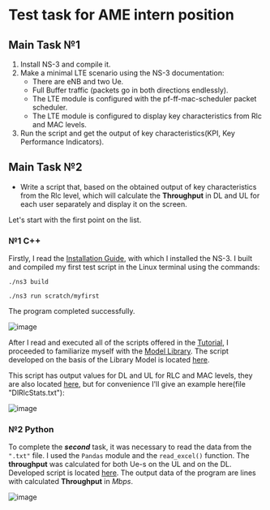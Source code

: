 # Test task for AME intern position

## Main Task №1
1. Install NS-3 and compile it.
2. Make a minimal LTE scenario using the NS-3 documentation:
    - There are eNB and two Ue.
    - Full Buffer traffic (packets go in both directions endlessly).
    - The LTE module is configured with the pf-ff-mac-scheduler packet scheduler.
    - The LTE module is configured to display key characteristics from Rlc and MAC levels.
3. Run the script and get the output of key characteristics(KPI, Key Performance Indicators).

## Main Task №2
+ Write a script that, based on the obtained output of key characteristics from the Rlc level, which will calculate the **Throughput** in DL and UL for each user separately and display it on the screen.

Let's start with the first point on the list.

### №1 C++
Firstly, I read the [Installation Guide](https://www.nsnam.org/docs/release/3.38/manual/ns-3-manual.pdf), with which I installed the NS-3.
I built and compiled my first test script in the Linux terminal using the commands:

`./ns3 build`

`./ns3 run scratch/myfirst`

The program completed successfully.

![image](https://user-images.githubusercontent.com/129685366/236002989-8a913c5f-d6fb-46dd-90da-093d36853b5c.png)

After I read and executed all of the scripts offered in the [Tutorial](https://www.nsnam.org/docs/release/3.38/tutorial/ns-3-tutorial.pdf), I proceeded to familiarize myself with the [Model Library](https://www.nsnam.org/docs/release/3.38/models/ns-3-model-library.pdf).
The script developed on the basis of the Library Model is located [here](https://github.com/PROKOFEV-DANIIL/Task-for-AME-intern-position/blob/main/ltetest.cc).

This script has output values for DL and UL for RLC and MAC levels, they are also located [here](https://github.com/PROKOFEV-DANIIL/Task-for-AME-intern-position/tree/main/Computing_Throughput), but for convenience I'll give an example here(file "DlRlcStats.txt"):

![image](https://user-images.githubusercontent.com/129685366/236005576-291c3580-9be2-4019-a6ad-612921c5d90d.png)

### №2 Python
To complete the __*second*__ task, it was necessary to read the data from the `".txt"` file. I used the `Pandas` module and the `read_excel()` function. The **throughput** was calculated for both Ue-s on the UL and on the DL. Developed script is located [here](https://github.com/PROKOFEV-DANIIL/Task-for-AME-intern-position/blob/main/Computing_Throughput/LteRlcThroughput.py). The output data of the program are lines with calculated **Throughput** in *Mbps*.

![image](https://user-images.githubusercontent.com/129685366/236017723-6bfb6c59-8474-4e93-83a6-1c6ae7504f73.png)






